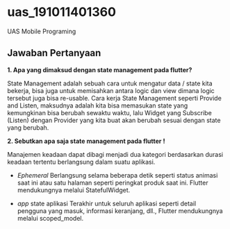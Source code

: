 # uas_191011401360

UAS Mobile Programing

## Jawaban Pertanyaan

**1. Apa yang dimaksud dengan state management pada flutter?**

State Management adalah sebuah cara untuk mengatur data / state kita bekerja, bisa juga untuk memisahkan antara logic dan view dimana logic tersebut juga bisa re-usable.
Cara kerja State Management seperti Provide and Listen, maksudnya adalah kita bisa memasukan state yang kemungkinan bisa berubah sewaktu waktu, lalu Widget yang Subscribe (Listen) dengan Provider yang kita buat akan berubah sesuai dengan state yang berubah.

**2. Sebutkan apa saja state management pada flutter !**

Manajemen keadaan dapat dibagi menjadi dua kategori berdasarkan durasi keadaan tertentu berlangsung dalam suatu aplikasi.

- *Ephemeral* Berlangsung selama beberapa detik seperti status animasi saat ini atau satu halaman seperti peringkat produk saat ini. Flutter mendukungnya melalui StatefulWidget.

- *app* state aplikasi Terakhir untuk seluruh aplikasi seperti detail pengguna yang masuk, informasi keranjang, dll., Flutter mendukungnya melalui scoped_model.
